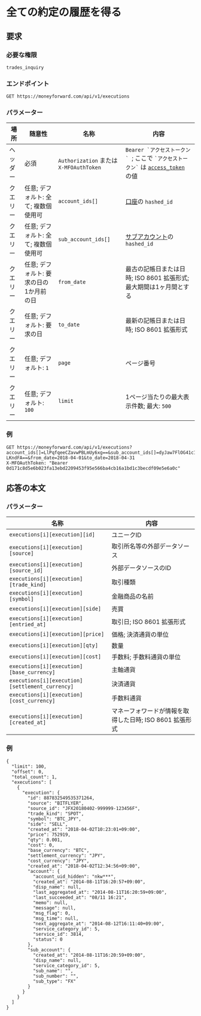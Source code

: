 # 全ての約定の履歴を得る

## 要求

### 必要な権限

`trades_inquiry`

### エンドポイント

```
GET https://moneyforward.com/api/v1/executions
```

### パラメーター

| 場所 | 随意性 | 名称 | 内容 |
| ---- | ---- | ---- | --- |
| ヘッダー | 必須 | `Authorization` または `X-MFOAuthToken` | ```Bearer `アクセストークン` ```; ここで ``` `アクセストークン` ``` は [`access_token`](token.md) の値 |
| クエリー | 任意; デフォルト: 全て; 複数個使用可 | `account_ids[]` | [口座](accounts_index.md)の `hashed_id` |
| クエリー | 任意; デフォルト: 全て; 複数個使用可 | `sub_account_ids[]` | [サブアカウント](accounts_index.md)の `hashed_id` |
| クエリー | 任意; デフォルト: 要求の日の1か月前の日 | `from_date` | 最古の記帳日または日時; ISO 8601 拡張形式; 最大期間は1ヶ月間とする |
| クエリー | 任意; デフォルト: 要求の日 | `to_date` | 最新の記帳日または日時; ISO 8601 拡張形式 |
| クエリー | 任意; デフォルト: `1` | `page` | ページ番号 |
| クエリー | 任意; デフォルト: `100` | `limit` | 1ページ当たりの最大表示件数; 最大: `500` |

### 例

```
GET https://moneyforward.com/api/v1/executions?account_ids[]=LlPqfqeeCZavwPBLmUy6xg==&sub_account_ids[]=dyJaw7FlOG41c1C-LKndFA==&from_date=2018-04-01&to_date=2018-04-31
X-MFOAuthToken: "Bearer 0d171c8d5e6b023fa13ebd2209453f95e566ba4cb16a1bd1c3becdf09e5e6a0c"
```

## 応答の本文

### パラメーター

| 名称 | 内容 |
| ---- | --- |
| `executions[i][execution][id]` | ユニークID |
| `executions[i][execution][source]` | 取引所名等の外部データソース |
| `executions[i][execution][source_id]` | 外部データソースのID |
| `executions[i][execution][trade_kind]` | 取引種類 |
| `executions[i][execution][symbol]` | 金融商品の名前 |
| `executions[i][execution][side]` | 売買 |
| `executions[i][execution][entried_at]` | 取引日; ISO 8601 拡張形式 |
| `executions[i][execution][price]` | 価格; 決済通貨の単位 |
| `executions[i][execution][qty]` | 数量 |
| `executions[i][execution][cost]` | 手数料; 手数料通貨の単位 |
| `executions[i][execution][base_currency]` | 主軸通貨 |
| `executions[i][execution][settlement_currency]` | 決済通貨 |
| `executions[i][execution][cost_currency]` | 手数料通貨 |
| `executions[i][execution][created_at]` | マネーフォワードが情報を取得した日時; ISO 8601 拡張形式 |

### 例

```
{
  "limit": 100,
  "offset": 0,
  "total_count": 1,
  "executions": [
    {
      "execution": {
        "id": 887832549535371264,
        "source": "BITFLYER",
        "source_id": "JFX20180402-999999-123456F",
        "trade_kind": "SPOT",
        "symbol": "BTC_JPY",
        "side": "SELL",
        "created_at": "2018-04-02T10:23:01+09:00",
        "price": 752919,
        "qty": 0.001,
        "cost": 0,
        "base_currency": "BTC",
        "settlement_currency": "JPY",
        "cost_currency": "JPY",
        "created_at": "2018-04-02T12:34:56+09:00",
        "account": {
          "account_uid_hidden": "nkw***",
          "created_at": "2014-08-11T16:20:57+09:00",
          "disp_name": null,
          "last_aggregated_at": "2014-08-11T16:20:59+09:00",
          "last_succeeded_at": "08/11 16:21",
          "memo": null,
          "message": null,
          "msg_flag": 0,
          "msg_time": null,
          "next_aggregate_at": "2014-08-12T16:11:40+09:00",
          "service_category_id": 5,
          "service_id": 3814,
          "status": 0
        },
        "sub_account": {
          "created_at": "2014-08-11T16:20:59+09:00",
          "disp_name": null,
          "service_category_id": 5,
          "sub_name": "",
          "sub_number": "",
          "sub_type": "FX"
        }
      }
    }
  ]
}
```
